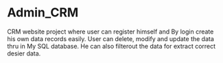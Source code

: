 # Admin_CRM
CRM website project where user can register himself and By login create his own data records easily. User can delete, modify and update the data thru in My SQL database. He can also filterout the data for extract correct desier data.
